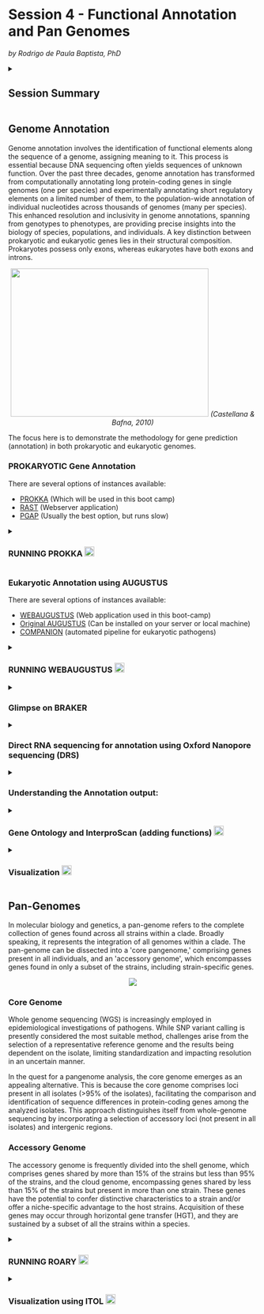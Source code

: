 # Session 4 - Functional Annotation and Pan Genomes
*by Rodrigo de Paula Baptista, PhD*

<details>
 <summary>
  
  ## Session Summary</summary>
 <p></p>

 * Genome Annotation
 
   * Prokaryotic annotation
  
     * Running Prokka
  
   * Eukaryotic Annotation
  
     * Training your prediction dataset

     * Running AUGUSTUS

     * Glimpse on BRAKER
    
   * Direct RNA sequencing for annotation
  
   * Understanding the output:

     * prokka output files

     * the gff file

   * Gene Ontology and InterproScan (adding functions)
     
   * Visualization
  
   

* Pan-Genomes
   * Core Genomes

   * Accessory Genomes

   * Running Roary the Pan-Genome pipeline
      
      * preparing dataset
      
      * Running Roary
      
      * Output files
      
      * Running Raxml to make a phylogenetic tree  
 
   * Visualization using ITOL
</details>

## Genome Annotation
Genome annotation involves the identification of functional elements along the sequence of a genome, assigning meaning to it. This process is essential because DNA sequencing often yields sequences of unknown function. Over the past three decades, genome annotation has transformed from computationally annotating long protein-coding genes in single genomes (one per species) and experimentally annotating short regulatory elements on a limited number of them, to the population-wide annotation of individual nucleotides across thousands of genomes (many per species). This enhanced resolution and inclusivity in genome annotations, spanning from genotypes to phenotypes, are providing precise insights into the biology of species, populations, and individuals.
A key distinction between prokaryotic and eukaryotic genes lies in their structural composition. Prokaryotes possess only exons, whereas eukaryotes have both exons and introns. 
<p align="center">
<img src="https://github.com/treangenlab/radmicrobes/assets/28576450/bf4a90cb-64f7-4f0b-b791-a623fc8fd3eb" width="400" height="300">
<em>(Castellana & Bafna, 2010)</em>
</p>

The focus here is to demonstrate the methodology for gene prediction (annotation) in both prokaryotic and eukaryotic genomes.

### PROKARYOTIC Gene Annotation

There are several options of instances available:
- [PROKKA](https://github.com/tseemann/prokka) (Which will be used in this boot camp)
- [RAST](https://rast.nmpdr.org/) (Webserver application)
- [PGAP](https://github.com/ncbi/pgap) (Usually the best option, but runs slow)

<details>
<summary>
 
 ### RUNNING PROKKA <img src="https://github.com/treangenlab/radmicrobes/assets/28576450/b4033000-380f-416a-aeec-ab7385412a6b" width="20" height="20"></summary>
<p></p>
 Prokka is a software tool designed for the rapid annotation of bacterial, archaeal, and viral genomes, generating output files that adhere to standard specifications.

 [Prokka documentation](https://github.com/tseemann/prokka)

#### <ins>Files to be used in this hands-on</ins>
File name  | Description | Location in the cluster
------------- | ------------- | ------------- 
Genome.fasta  | Assembled genome generated on session 1 | /pathway/Session4
my_genome.gff  | Pre-generated gff output | /pathway/Session4

**Basic Usage:**
```
prokka --outdir prokka_test --prefix my_genome --rfam genome.fasta
```
**Flag explanation**

**--outdir** [name]      Output folder (in this case it will be a folder created as prokka_test in your current location)

**--prefix** [name]      Filename output prefix (in this case it will name your files with the my_genome prefix, e.g. my_genome.gff)

**--rfam**               Enable searching also for ncRNAs with Infernal+Rfam and not just protein-coding genes

<ins>For more options type:</ins>

```prokka -h```

<details>
 <summary>prokka options</summary>

```
General:
  --help            This help
  --version         Print version and exit
  --citation        Print citation for referencing Prokka
  --quiet           No screen output (default OFF)
  --debug           Debug mode: keep all temporary files (default OFF)
Setup:
  --listdb          List all configured databases
  --setupdb         Index all installed databases
  --cleandb         Remove all database indices
  --depends         List all software dependencies
Outputs:
  --outdir [X]      Output folder [auto] (default '')
  --force           Force overwriting existing output folder (default OFF)
  --prefix [X]      Filename output prefix [auto] (default '')
  --addgenes        Add 'gene' features for each 'CDS' feature (default OFF)
  --locustag [X]    Locus tag prefix (default 'PROKKA')
  --increment [N]   Locus tag counter increment (default '1')
  --gffver [N]      GFF version (default '3')
  --compliant       Force Genbank/ENA/DDJB compliance: --genes --mincontiglen 200 --centre XXX (default OFF)
  --centre [X]      Sequencing centre ID. (default '')
Organism details:
  --genus [X]       Genus name (default 'Genus')
  --species [X]     Species name (default 'species')
  --strain [X]      Strain name (default 'strain')
  --plasmid [X]     Plasmid name or identifier (default '')
Annotations:
  --kingdom [X]     Annotation mode: Archaea|Bacteria|Mitochondria|Viruses (default 'Bacteria')
  --gcode [N]       Genetic code / Translation table (set if --kingdom is set) (default '0')
  --prodigaltf [X]  Prodigal training file (default '')
  --gram [X]        Gram: -/neg +/pos (default '')
  --usegenus        Use genus-specific BLAST databases (needs --genus) (default OFF)
  --proteins [X]    Fasta file of trusted proteins to first annotate from (default '')
  --hmms [X]        Trusted HMM to first annotate from (default '')
  --metagenome      Improve gene predictions for highly fragmented genomes (default OFF)
  --rawproduct      Do not clean up /product annotation (default OFF)
Computation:
  --fast            Fast mode - skip CDS /product searching (default OFF)
  --cpus [N]        Number of CPUs to use [0=all] (default '8')
  --mincontiglen [N] Minimum contig size [NCBI needs 200] (default '1')
  --evalue [n.n]    Similarity e-value cut-off (default '1e-06')
  --rfam            Enable searching for ncRNAs with Infernal+Rfam (SLOW!) (default '0')
  --norrna          Don't run rRNA search (default OFF)
  --notrna          Don't run tRNA search (default OFF)
  --rnammer         Prefer RNAmmer over Barrnap for rRNA prediction (default OFF)
```
</details>

</details>

### Eukaryotic Annotation using AUGUSTUS

There are several options of instances available:
- [WEBAUGUSTUS](https://bioinf.uni-greifswald.de/webaugustus/) (Web application used in this boot-camp)
- [Original AUGUSTUS](https://github.com/Gaius-Augustus/Augustus) (Can be installed on your server or local machine)
- [COMPANION](https://companion.gla.ac.uk/) (automated pipeline for eukaryotic pathogens)

<details>
<summary>
 
### RUNNING WEBAUGUSTUS <img src="https://github.com/treangenlab/radmicrobes/assets/28576450/b4033000-380f-416a-aeec-ab7385412a6b" width="20" height="20"></summary>
<p></p>

#### <ins>Files to be used in this hands-on</ins>
File name  | Description | Location in the cluster
------------- | ------------- | ------------- 
Reference.fasta  | Close related reference genome used for training | /pathway/Session4
Euk_genome.fasta  | Genome to be annotated | /pathway/Session4
Protein_ref.fasta  | Reference protein evidence for training | /pathway/Session4
Euk_genome.gff  | Pre-generated gff output | /pathway/Session4

#### <ins>Training dataset for prediction</ins>

![WEBAUGUSTUS](https://github.com/treangenlab/radmicrobes/assets/28576450/79878937-e7f5-4001-b37b-dcd95e38e515)

#### <ins>Submission Form</ins>

For the training submission you need:
* Your Reference Genome in Fasta format: Reference.fasta
* Your Reference Genome Protein file in fasta format:  Protein_ref.fasta
<img width="448" alt="image" src="https://github.com/treangenlab/radmicrobes/assets/28576450/d801936b-2037-4da8-8693-6344e0d4514a">


#### <ins>Running the prediction using your trained dataset</ins>

Very Similar to submitting the Training but now providing the training parameter file generated from your training

![image](https://github.com/treangenlab/radmicrobes/assets/28576450/65a10cb5-7ec0-4f9a-ad7c-07244558589a)


**The parameters.tar.gz archive has a folder containing the following files is required for predicting genes in a new genome with pre-trained parameters that as observed have the probabilities for the feature prediction in your sample**

* species/species_parameters.cfg
* species/species_metapars.cfg
* species/species_metapars.utr.cfg
* species/species_exon_probs.pbl.withoutCRF
* species/species_exon_probs.pbl
* species/species_weightmatrix.txt
* species/species_intron_probs.pbl
* species/species_intron_probs.pbl.withoutCRF
* species/species_igenic_probs.pbl
* species/species_igenic_probs.pbl.withoutCRF

#### <ins>Expected differences between Prokaryotic and Eukaryotic GFF Features</ins>

* Prokaryotic Expected Features:
   * Gene, exon, CDS, short UTR length
* Eukaryotic expected Feature:
   * Gene, more than one exon per gene (single exon are also expected), intron, CDS (including splice variants), longer and more complex UTR lengths
</details>

<details>
<summary>

### Glimpse on BRAKER</summary>
<p></p>
BRAKER mainly features semi-unsupervised, extrinsic evidence data (RNA-Seq and/or protein spliced alignment information) supported by the training of GeneMark-ES/ET/EP/ETP and subsequent training of AUGUSTUS with the integration of extrinsic evidence in the final gene prediction step. It automates all the AUGUSTUS prediction process.

[BRAKER Documentation](https://github.com/Gaius-Augustus/BRAKER)
<br>
<img src="https://github.com/treangenlab/radmicrobes/assets/28576450/d554241d-b7a3-441e-95d8-32cd7d53e37f" width="350" height="300">


**Basic usage using protein data or/and RNAseq data:**
```
braker.pl --genome=genome.fa --prot_seq=orthodb.fa --bam=/path/to/SRA_ID1.bam
```
</details>
<details>
<summary>

### Direct RNA sequencing for annotation using Oxford Nanopore sequencing (DRS)

</summary>

Nanopore direct RNA sequencing (DRS) involves the continuous reading of native RNA strands, providing a valuable tool for validating *ab initio* annotations. This technique is particularly useful for obtaining information about gene boundaries, including untranslated regions (UTRs), and is adept at detecting alternative splicing events.

 
<img src="https://github.com/treangenlab/radmicrobes/assets/28576450/d0fc0990-fb26-4dd7-b99e-641c0d12f83c" >
<em>(Parker et al., 2020)</em>

Since the results from this assay would give you full-length transcripts, there is no need to perform a prediction or transcriptome assembly. Usually, you run [minimap2](https://github.com/lh3/minimap2) against your assembled genome and curate the annotation using tools such as [Webapollo2](https://github.com/GMOD/Apollo).

To run the alignment using minmap2 and DRS reads against a reference genome:

```
./minimap2 -ax splice -uf -k14 reference.fa reads.fq > aln.sam
```

</details>

<details>
<summary>

### Understanding the Annotation output:
</summary>
<p></p>

#### Prokka output files 

Many files are generated in prokka:
 
##### Output details</summary>

Extension	| Description
------------- | ------------- 
.gff	| This is the master annotation in GFF3 format, containing both sequences and annotations. It can be viewed directly in Artemis or IGV.
.gbk	| This is a standard Genbank file derived from the master .gff. If the input to prokka was a multi-FASTA, then this will be a multi-Genbank, with one record for each sequence.
.fna	| Nucleotide FASTA file of the input contig sequences.
.faa	| Protein FASTA file of the translated CDS sequences.
.ffn	| Nucleotide FASTA file of all the prediction transcripts (CDS, rRNA, tRNA, tmRNA, misc_RNA)
.sqn	| An ASN1 format "Sequin" file for submission to Genbank. It needs to be edited to set the correct taxonomy, authors, related publication etc.
.fsa	| Nucleotide FASTA file of the input contig sequences, used by "tbl2asn" to create the .sqn file. It is mostly the same as the .fna file, but with extra Sequin tags in the sequence description lines.
.tbl	| Feature Table file, used by "tbl2asn" to create the .sqn file.
.err	| Unacceptable annotations - the NCBI discrepancy report.
.log	| Contains all the output that Prokka produced during its run. This is a record of what settings you used, even if the --quiet option was enabled.
.txt	| Statistics relating to the annotated features found.
.tsv	| Tab-separated file of all features: locus_tag,ftype,len_bp,gene,EC_number,COG,product


#### The GFF File <img src="https://github.com/treangenlab/radmicrobes/assets/28576450/b4033000-380f-416a-aeec-ab7385412a6b" width="20" height="20"> </summary>

The GFF (General Feature Format) format consists of one line per feature, each containing 9 columns of data, plus optional track definition lines. 

![image](https://github.com/treangenlab/radmicrobes/assets/28576450/b71471f4-e603-4d17-886c-f64733865ae6)

**Fields must be tab-separated. Also, all but the final field in each feature line must contain a value; "empty" columns should be denoted with a '.'**

**1. seqname -** name of the chromosome or scaffold; chromosome names can be given with or without the 'chr' prefix.

**2. source -** name of the program that generated this feature, or the data source (database or project name)

**3. feature -** feature type name, e.g. gene, mRNA, exon, CDS, ncRNA, UTR, etc.

**4. start -** Start position of the feature, with sequence numbering starting at 1.

**5. end -** End position of the feature, with sequence numbering starting at 1.

**6. score -** A floating point value. (not important here)

**7. strand -** defined as + (forward) or - (reverse).

**8. frame -** One of '0', '1' or '2'. '0' indicates that the first base of the feature is the first base of a codon, '1' that the second base is the first base of a codon, and so on.

**9. attribute -** A semicolon-separated list of tag-value pairs, providing additional information about each feature.

<details>
<summary>
 
##### **Lets do some exercises!**</summary>

```
###How does your GFF file looks like?
less my_genome.gff

###How many features are in your gff file?
cat my_genome.gff | cut -f 3| sort| uniq -c

###Do we have a "Carbapenem-hydrolyzing beta-lactamase KPC" gene annotated in this genome?
more my_genome.gff| grep "KPC"

```
</details>
</details>
<details>
<summary>

 ### Gene Ontology and InterproScan (adding functions) <img src="https://github.com/treangenlab/radmicrobes/assets/28576450/b4033000-380f-416a-aeec-ab7385412a6b" width="20" height="20">
</summary> 

The Gene Ontology (GO) serves as a framework and set of concepts for delineating the functions of gene products across various organisms. Tailored for supporting the computational representation of biological systems, GO annotations establish associations between specific gene products and GO concepts. Together, these annotations create statements relevant to the function of the respective genes.


Practically, an ontology serves as a representation of our knowledge about a subject. In the context of biology, 'ontologies' encompass representations of detectable or directly observable entities and the relationships between them. The lack of a universal standard terminology in biology and related fields results in varied term usage specific to species, research areas, or even individual research groups, creating challenges in communication and data sharing.

To address this, the Gene Ontology project offers an ontology comprising defined terms that represent properties of gene products. This ontology spans three domains:

**1. Cellular component:** Encompassing the parts of a cell or its extracellular environment.

**2. Molecular function:** Describing the elemental activities of a gene product at the molecular level, such as binding or catalysis.

**3. Biological process:** Defining operations or sets of molecular events with a clear beginning and end, relevant to the functioning of integrated living units, including cells, tissues, organs, and organisms.


#### Blast2GO

[Blast2GO](https://www.blast2go.com/) is one of the best tools available to look for gene functions. (Besides being paid as part of OMICs Box it has a free trial and for some cases free basic versiohn for non-profit organization accounts)

* Simple usage with all analysis needed to add GO terms into your genome

* Basic worflow:

![image](https://github.com/treangenlab/radmicrobes/assets/28576450/beb2ca28-ca3c-4dec-aa5f-ebfb528ee4de)


#### Interproscan

Using [InterproScan](https://www.ebi.ac.uk/interpro/search/sequence/) ou can also visualize for other features such as domain location transmembrane domains, and signal peptides in your proteins.

**You just need to submit your protein sequence:**

![image](https://github.com/treangenlab/radmicrobes/assets/28576450/0ae73a5e-8eda-4a50-b8d5-3fdad1057eef)


</details>
<details>
<summary>
  
 ### Visualization <img src="https://github.com/treangenlab/radmicrobes/assets/28576450/b4033000-380f-416a-aeec-ab7385412a6b" width="20" height="20"> </summary>
 <p> </p>
 
Integrative Genomics Viewer ([IGV](https://igv.org/app/)) <img src="https://github.com/treangenlab/radmicrobes/assets/28576450/dc1b3be9-9f71-4b33-b2b8-d5e55cc9c9b7" width="30" height="30">

* To visualize your genome and annotation:

  * Upload your genome:

![image](https://github.com/treangenlab/radmicrobes/assets/28576450/37fbc409-7192-4c2c-b988-094ee9fde4fc)

  * Upload your gff track: 

![image](https://github.com/treangenlab/radmicrobes/assets/28576450/a5d7ba21-7707-475f-8c0d-0e1428b3db75)

</details>


## Pan-Genomes

In molecular biology and genetics, a pan-genome refers to the complete collection of genes found across all strains within a clade. Broadly speaking, it represents the integration of all genomes within a clade. The pan-genome can be dissected into a 'core pangenome,' comprising genes present in all individuals, and an 'accessory genome', which encompasses genes found in only a subset of the strains, including strain-specific genes.
<p align="center">
<img src="https://github.com/treangenlab/radmicrobes/assets/28576450/6707150a-55d8-42be-a887-6e71fa617a75" >
</p>

### Core Genome

Whole genome sequencing (WGS) is increasingly employed in epidemiological investigations of pathogens. While SNP variant calling is presently considered the most suitable method, challenges arise from the selection of a representative reference genome and the results being dependent on the isolate, limiting standardization and impacting resolution in an uncertain manner.

In the quest for a pangenome analysis, the core genome emerges as an appealing alternative. This is because the core genome comprises loci present in all isolates (>95% of the isolates), facilitating the comparison and identification of sequence differences in protein-coding genes among the analyzed isolates. This approach distinguishes itself from whole-genome sequencing by incorporating a selection of accessory loci (not present in all isolates) and intergenic regions.

### Accessory Genome

The accessory genome is frequently divided into the shell genome, which comprises genes shared by more than 15% of the strains but less than 95% of the strains, and the cloud genome, encompassing genes shared by less than 15% of the strains but present in more than one strain.
These genes have the potential to confer distinctive characteristics to a strain and/or offer a niche-specific advantage to the host strains. Acquisition of these genes may occur through horizontal gene transfer (HGT), and they are sustained by a subset of all the strains within a species.

<details>
<summary>
 
 ### RUNNING ROARY <img src="https://github.com/treangenlab/radmicrobes/assets/28576450/b4033000-380f-416a-aeec-ab7385412a6b" width="20" height="20"></summary>
<p></p>
 
#### [Roary Documentation](https://sanger-pathogens.github.io/Roary/)

##### Preparing dataset

###### Files to be used in this hands-on
File name  | Description | Location in the cluster
------------- | ------------- | ------------- 
*.gff  | all pre made annotations using prokka for our analysis | /pathway/Session4/roary_files/
my_genome_ST.tsv | Strain type from the assembled genome from sessions 1 and 3 | /pathway/Session4/roary_files
core_gene_alignment.aln | Core alignment pre generated from roary for phylogeny | pathway/Session4/roary_files
accessory_binary_genes.fa.newick | Accessory phylogenetic tree generated by Roary | pathway/Session4/roary_files

```
mkdir roary_analysis
cp /path/session4/roary_files/* roary_analysis
cd roary_analysis
```
##### Running Roary <img src="https://github.com/treangenlab/radmicrobes/assets/28576450/b4033000-380f-416a-aeec-ab7385412a6b" width="20" height="20">
**Basic usage**
```
roary -p 5 -n -e -v *.gff
```

**Flag explanation**

**-p 5**   number of threads (5 in this example)

**-n**     fast core gene alignment with MAFFT

**-e**     create a multiFASTA alignment of core genes using PRANK

**-v**     verbose output to STDOUT

**(*)gff** All annotated files from your samples

##### Output files
File name  | Description 
------------- | ------------- 
core_gene_alignment.aln	| Core gene aligment 
accessory_binary_genes.fa.newick | Accessory gene tree
gene_presence_absence.csv | Table with information of gene presence and absense

##### Running Raxml to make a phylogenetic tree <img src="https://github.com/treangenlab/radmicrobes/assets/28576450/b4033000-380f-416a-aeec-ab7385412a6b" width="20" height="20">

**Basic usage:**
```
raxml-ng --msa core_gene_alignment.aln --model GTR+G --all --bs-trees 10
```
**Flag explanation**

**--msa file.aln**  Alignment file generated by Roary

**--model GTR+G**   model of evolution for DNA and protein alignments for tree reconstruction (best model can be predicted using tools such as [Modeltest-NG](https://github.com/ddarriba/modeltest))

**--all**           all-in-one (ML search + bootstrapping)

**--bs-trees 10**   number of bootstraps replicates (10 replicates is not recommended since is too low, but we are using here to get results faster)

</details>

<details>
<summary>
 
 ### Visualization using ITOL <img src="https://github.com/treangenlab/radmicrobes/assets/28576450/b4033000-380f-416a-aeec-ab7385412a6b" width="20" height="20"></summary>
<p></p>
 
#### [ITOL Website](https://itol.embl.de/)

</details>

